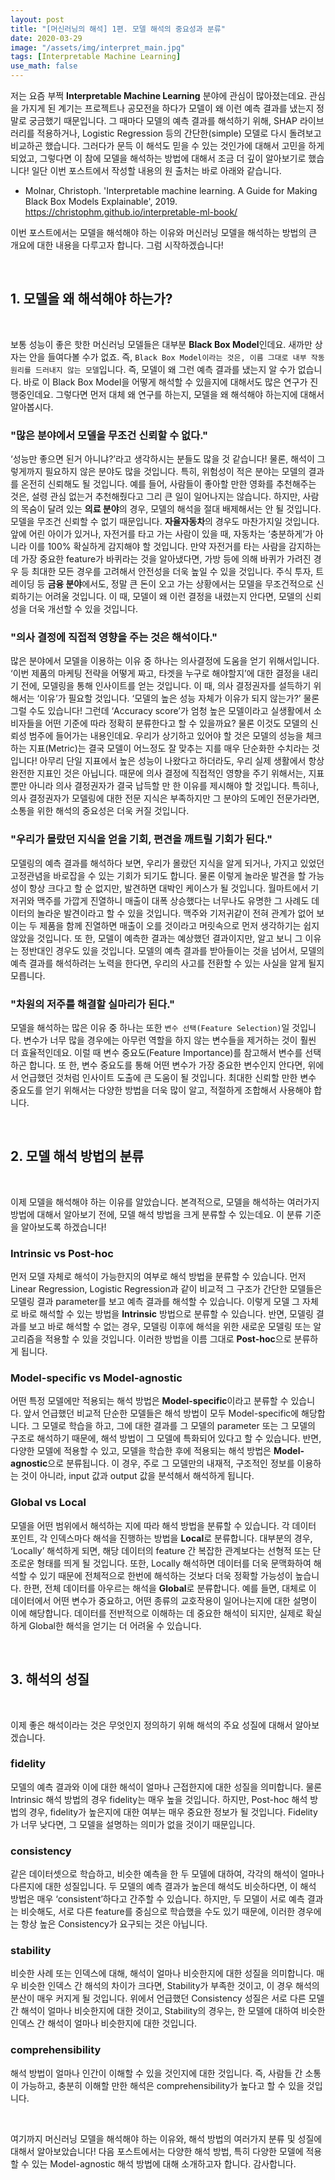 ```yaml
---
layout: post
title: "[머신러닝의 해석] 1편. 모델 해석의 중요성과 분류"
date: 2020-03-29
image: "/assets/img/interpret_main.jpg"
tags: [Interpretable Machine Learning]
use_math: false
---
```


저는 요즘 부쩍 **Interpretable Machine Learning** 분야에 관심이 많아졌는데요. 관심을 가지게 된 계기는 프로젝트나 공모전을 하다가 모델이 왜 이런 예측 결과를 냈는지 정말로 궁금했기 때문입니다. 그 때마다 모델의 예측 결과를 해석하기 위해, SHAP 라이브러리를 적용하거나, Logistic Regression 등의 간단한(simple) 모델로 다시 돌려보고 비교하곤 했습니다. 그러다가 문득 이 해석도 믿을 수 있는 것인가에 대해서 고민을 하게 되었고, 그렇다면 이 참에 모델을 해석하는 방법에 대해서 조금 더 깊이 알아보기로 했습니다! 일단 이번 포스트에서 작성할 내용의 원 출처는 바로 아래와 같습니다.

- Molnar, Christoph. 'Interpretable machine learning. A Guide for Making Black Box Models Explainable', 2019. https://christophm.github.io/interpretable-ml-book/  

이번 포스트에서는 모델을 해석해야 하는 이유와 머신러닝 모델을 해석하는 방법의 큰 개요에 대한 내용을 다루고자 합니다. 그럼 시작하겠습니다!

<br>

## 1. 모델을 왜 해석해야 하는가?
<br>

보통 성능이 좋은 핫한 머신러닝 모델들은 대부분 **Black Box Model**인데요. 새까만 상자는 안을 들여다볼 수가 없죠. 즉, ``Black Box Model이라는 것은, 이름 그대로 내부 작동 원리를 드러내지 않는 모델``입니다. 즉, 모델이 왜 그런 예측 결과를 냈는지 알 수가 없습니다. 바로 이 Black Box Model을 어떻게 해석할 수 있을지에 대해서도 많은 연구가 진행중인데요. 그렇다면 먼저 대체 왜 연구를 하는지, 모델을 왜 해석해야 하는지에 대해서 알아봅시다.

### "많은 분야에서 모델을 무조건 신뢰할 수 없다."

‘성능만 좋으면 된거 아니냐?’라고 생각하시는 분들도 많을 것 같습니다! 물론, 해석이 그렇게까지 필요하지 않은 분야도 많을 것입니다. 특히, 위험성이 적은 분야는 모델의 결과를 온전히 신뢰해도 될 것입니다. 예를 들어, 사람들이 좋아할 만한 영화를 추천해주는 것은, 설령 관심 없는거 추천해줬다고 그리 큰 일이 일어나지는 않습니다. 하지만, 사람의 목숨이 달려 있는 **의료 분야**의 경우, 모델의 해석을 절대 배제해서는 안 될 것입니다. 모델을 무조건 신뢰할 수 없기 때문입니다. **자율자동차**의 경우도 마찬가지일 것입니다. 앞에 어린 아이가 있거나, 자전거를 타고 가는 사람이 있을 때, 자동차는 ‘충분하게’가 아니라 이를 100% 확실하게 감지해야 할 것입니다. 만약 자전거를 타는 사람을 감지하는 데 가장 중요한 feature가 바퀴라는 것을 알아냈다면, 가방 등에 의해 바퀴가 가려진 경우 등 최대한 모든 경우를 고려해서 안전성을 더욱 높일 수 있을 것입니다. 주식 투자, 트레이딩 등 **금융 분야**에서도, 정말 큰 돈이 오고 가는 상황에서는 모델을 무조건적으로 신뢰하기는 어려울 것입니다. 이 때, 모델이 왜 이런 결정을 내렸는지 안다면, 모델의 신뢰성을 더욱 개선할 수 있을 것입니다.

### "의사 결정에 직접적 영향을 주는 것은 해석이다."

많은 분야에서 모델을 이용하는 이유 중 하나는 의사결정에 도움을 얻기 위해서입니다. ‘이번 제품의 마케팅 전략을 어떻게 짜고, 타겟을 누구로 해야할지’에 대한 결정을 내리기 전에, 모델링을 통해 인사이트를 얻는 것입니다. 이 때, 의사 결정권자를 설득하기 위해서는 ‘이유’가 필요할 것입니다. ‘모델의 높은 성능 자체가 이유가 되지 않는가?’ 물론 그럴 수도 있습니다! 그런데 ‘Accuracy score’가 엄청 높은 모델이라고 실생활에서 소비자들을 어떤 기준에 따라 정확히 분류한다고 할 수 있을까요? 물론 이것도 모델의 신뢰성 범주에 들어가는 내용인데요. 우리가 상기하고 있어야 할 것은 모델의 성능을 체크하는 지표(Metric)는 결국 모델이 어느정도 잘 맞추는 지를 매우 단순화한 수치라는 것입니다! 아무리 단일 지표에서 높은 성능이 나왔다고 하더라도, 우리 실제 생활에서 항상 완전한 지표인 것은 아닙니다. 때문에 의사 결정에 직접적인 영향을 주기 위해서는, 지표 뿐만 아니라 의사 결정권자가 결국 납득할 만 한 이유를 제시해야 할 것입니다. 특히나, 의사 결정권자가 모델링에 대한 전문 지식은 부족하지만 그 분야의 도메인 전문가라면, 소통을 위한 해석의 중요성은 더욱 커질 것입니다.  

### "우리가 몰랐던 지식을 얻을 기회, 편견을 깨트릴 기회가 된다."

모델링의 예측 결과를 해석하다 보면, 우리가 몰랐던 지식을 알게 되거나, 가지고 있었던 고정관념을 바로잡을 수 있는 기회가 되기도 합니다. 물론 이렇게 놀라운 발견을 할 가능성이 항상 크다고 할 순 없지만, 발견하면 대박인 케이스가 될 것입니다. 월마트에서 기저귀와 맥주를 가깝게 진열하니 매출이 대폭 상승했다는 너무나도 유명한 그 사례도 데이터의 놀라운 발견이라고 할 수 있을 것입니다. 맥주와 기저귀같이 전혀 관계가 없어 보이는 두 제품을 함께 진열하면 매출이 오를 것이라고 머릿속으로 먼저 생각하기는 쉽지 않았을 것입니다. 또 한, 모델이 예측한 결과는 예상했던 결과이지만, 알고 보니 그 이유는 정반대인 경우도 있을 것입니다. 모델의 예측 결과를 받아들이는 것을 넘어서, 모델의 예측 결과를 해석하려는 노력을 한다면, 우리의 사고를 전환할 수 있는 사실을 알게 될지 모릅니다.

### "차원의 저주를 해결할 실마리가 된다."

모델을 해석하는 많은 이유 중 하나는 또한 ``변수 선택(Feature Selection)``일 것입니다. 변수가 너무 많을 경우에는 아무런 역할을 하지 않는 변수들을 제거하는 것이 훨씬 더 효율적인데요. 이럴 때 변수 중요도(Feature Importance)를 참고해서 변수를 선택하곤 합니다. 또 한, 변수 중요도를 통해 어떤 변수가 가장 중요한 변수인지 안다면, 위에서 언급했던 것처럼 인사이트 도출에 큰 도움이 될 것입니다. 최대한 신뢰할 만한 변수 중요도를 얻기 위해서는 다양한 방법을 더욱 많이 알고, 적절하게 조합해서 사용해야 합니다.



<br>

## 2. 모델 해석 방법의 분류
<br>

이제 모델을 해석해야 하는 이유를 알았습니다. 본격적으로, 모델을 해석하는 여러가지 방법에 대해서 알아보기 전에, 모델 해석 방법을 크게 분류할 수 있는데요. 이 분류 기준을 알아보도록 하겠습니다!

### Intrinsic vs Post-hoc

먼저 모델 자체로 해석이 가능한지의 여부로 해석 방법을 분류할 수 있습니다. 먼저 Linear Regression, Logistic Regression과 같이 비교적 그 구조가 간단한 모델들은 모델링 결과 parameter를 보고 예측 결과를 해석할 수 있습니다. 이렇게 모델 그 자체로 바로 해석할 수 있는 방법을 **Intrinsic** 방법으로 분류할 수 있습니다. 반면, 모델링 결과를 보고 바로 해석할 수 없는 경우, 모델링 이후에 해석을 위한 새로운 모델링 또는 알고리즘을 적용할 수 있을 것입니다. 이러한 방법을 이름 그대로 **Post-hoc**으로 분류하게 됩니다.

### Model-specific vs Model-agnostic

어떤 특정 모델에만 적용되는 해석 방법은 **Model-specific**이라고 분류할 수 있습니다. 앞서 언급했던 비교적 단순한 모델들은 해석 방법이 모두 Model-specific에 해당합니다. 그 모델로 학습을 하고, 그에 대한 결과를 그 모델의 parameter 또는 그 모델의 구조로 해석하기 때문에, 해석 방법이 그 모델에 특화되어 있다고 할 수 있습니다. 반면, 다양한 모델에 적용할 수 있고, 모델을 학습한 후에 적용되는 해석 방법은 **Model-agnostic**으로 분류됩니다. 이 경우, 주로 그 모델만의 내재적, 구조적인 정보를 이용하는 것이 아니라, input 값과 output 값을 분석해서 해석하게 됩니다.

### Global vs Local

모델을 어떤 범위에서 해석하는 지에 따라 해석 방법을 분류할 수 있습니다. 각 데이터 포인트, 각 인덱스마다 해석을 진행하는 방법을 **Local**로 분류합니다. 대부분의 경우, ‘Locally’ 해석하게 되면, 해당 데이터의 feature 간 복잡한 관계보다는 선형적 또는 단조로운 형태를 띄게 될 것입니다. 또한, Locally 해석하면 데이터를 더욱 문맥화하여 해석할 수 있기 때문에 전체적으로 한번에 해석하는 것보다 더욱 정확할 가능성이 높습니다. 한편, 전체 데이터를 아우르는 해석을 **Global**로 분류합니다. 예를 들면, 대체로 이 데이터에서 어떤 변수가 중요하고, 어떤 종류의 교호작용이 일어나는지에 대한 설명이 이에 해당합니다. 데이터를 전반적으로 이해하는 데 중요한 해석이 되지만, 실제로 확실하게 Global한 해석을 얻기는 더 어려울 수 있습니다.  

<br>

## 3. 해석의 성질
<br>

이제 좋은 해석이라는 것은 무엇인지 정의하기 위해 해석의 주요 성질에 대해서 알아보겠습니다.

### fidelity

모델의 예측 결과와 이에 대한 해석이 얼마나 근접한지에 대한 성질을 의미합니다. 물론 Intrinsic 해석 방법의 경우 fidelity는 매우 높을 것입니다. 하지만, Post-hoc 해석 방법의 경우, fidelity가 높은지에 대한 여부는 매우 중요한 정보가 될 것입니다. Fidelity가 너무 낮다면, 그 모델을 설명하는 의미가 없을 것이기 때문입니다.

### consistency

같은 데이터셋으로 학습하고, 비슷한 예측을 한 두 모델에 대하여, 각각의 해석이 얼마나 다른지에 대한 성질입니다. 두 모델의 예측 결과가 높은데 해석도 비슷하다면, 이 해석 방법은 매우 ‘consistent’하다고 간주할 수 있습니다. 하지만, 두 모델이 서로 예측 결과는 비슷해도, 서로 다른 feature를 중심으로 학습했을 수도 있기 때문에, 이러한 경우에는 항상 높은 Consistency가 요구되는 것은 아닙니다.

### stability

비슷한 사례 또는 인덱스에 대해, 해석이 얼마나 비슷한지에 대한 성질을 의미합니다. 매우 비슷한 인덱스 간 해석의 차이가 크다면, Stability가 부족한 것이고, 이 경우 해석의 분산이 매우 커지게 될 것입니다. 위에서 언급했던 Consistency 성질은 서로 다른 모델 간 해석이 얼마나 비슷한지에 대한 것이고, Stability의 경우는, 한 모델에 대하여 비슷한 인덱스 간 해석이 얼마나 비슷한지에 대한 것입니다.  

### comprehensibility

해석 방법이 얼마나 인간이 이해할 수 있을 것인지에 대한 것입니다. 즉, 사람들 간 소통이 가능하고, 충분히 이해할 만한 해석은 comprehensibility가 높다고 할 수 있을 것입니다.

<br>

여기까지 머신러닝 모델을 해석해야 하는 이유와, 해석 방법의 여러가지 분류 및 성질에 대해서 알아보았습니다! 다음 포스트에서는 다양한 해석 방법, 특히 다양한 모델에 적용할 수 있는 Model-agnostic 해석 방법에 대해 소개하고자 합니다. 감사합니다.

<br>
